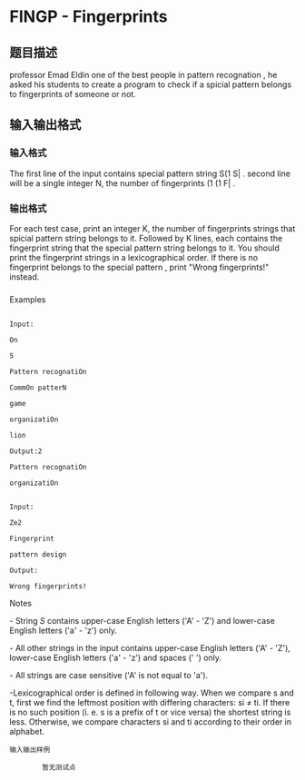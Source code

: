 # FINGP - Fingerprints

## 题目描述

professor Emad Eldin one of the best people in pattern recognation , he asked his students to create a program to check if a spicial pattern belongs to fingerprints of someone or not.

## 输入输出格式

### 输入格式

The first line of the input contains special pattern string S(1 S| . second line will be a single integer N, the number of fingerprints (1 (1 F| .

### 输出格式

For each test case, print an integer K, the number of fingerprints strings that spicial pattern string belongs to it. Followed by K lines, each contains the fingerprint string that the special pattern string belongs to it. You should print the fingerprint strings in a lexicographical order. If there is no fingerprint belongs to the special pattern , print "Wrong fingerprints!" instead.

###

Examples

```

Input:

On

5

Pattern recognatiOn

CommOn patterN

game

organizatiOn

lion

Output:2

Pattern recognatiOn

organizatiOn

```

 ```

Input:

Ze2

Fingerprint

pattern design

Output:

Wrong fingerprints!

```

Notes  

  

\- String _S_ contains upper-case English letters ('A' - 'Z') and lower-case English letters ('a' - 'z') only.

\- All other strings in the input contains upper-case English letters ('A' - 'Z'), lower-case English letters ('a' - 'z') and spaces (' ') only.

\- All strings are case sensitive ('A' is not equal to 'a').

-Lexicographical order is defined in following way. When we compare s and t, first we find the leftmost position with differing characters: si ≠ ti. If there is no such position (i. e. s is a prefix of t or vice versa) the shortest string is less. Otherwise, we compare characters si and ti according to their order in alphabet.

    输入输出样例

            暂无测试点

    

    

    

<!--  -->

